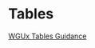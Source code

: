 # Tables

[WGUx Tables Guidance](https://westerngovernorsuniversity.sharepoint.com/sites/WGUx2/SitePages/Tables-and-Callouts.aspx?csf=1&web=1&e=GgML76&cid=c9488ab4-f0de-4f24-a86a-4c84eb9b57ee#tables)